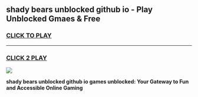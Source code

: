 
## shady bears unblocked github io - Play Unblocked Gmaes & Free
<h3>
<a href="https://news.freeplayer.one?title=shady_bears_unblocked_github_io&ref=16F">CLICK TO PLAY</a></h3>
<hr>

<h3>
<a href="https://news.freeplayer.one?title=shady_bears_unblocked_github_io&ref=16F">CLICK 2 PLAY</a>
  
</h3>

<a href="https://news.freeplayer.one?title=shady_bears_unblocked_github_io&ref=16F/"><img src="https://clearcache.store/games.png"></a>


**shady bears unblocked github io games unblocked: Your Gateway to Fun and Accessible Online Gaming**
